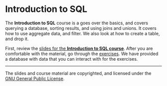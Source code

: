 # Introduction to SQL

The **Introduction to SQL** course is a goes over the basics, and covers querying a database, sorting results, and using joins and unions. It covers how to use aggregate data, and filter. We also look at how to create a table, and drop it.

First, review the [slides for the **Introduction to SQL course**](https://docs.google.com/presentation/d/1-FhnRYrehe3VSlITi6geGqh-DrtSP6nPN4tiPgpbGqQ/present). After you are comfortable with the material, go through the [exercises](Exercises.md). We have provided a database with data that you can interact with for the exercises.

-----

The slides and course material are copyrighted, and licensed under the [GNU General Public License](LICENSE).
